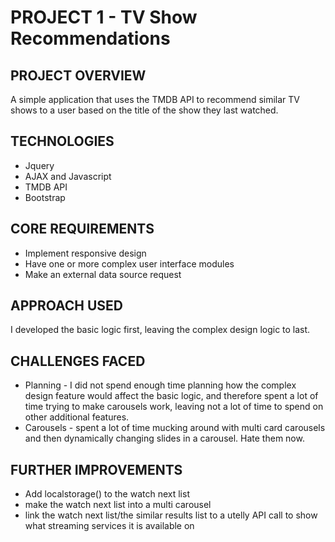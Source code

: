 # PROJECT 1 - TV Show Recommendations

## PROJECT OVERVIEW
A simple application that uses the TMDB API to recommend similar TV shows to a user based on the title of the show they last watched. 

## TECHNOLOGIES
* Jquery
* AJAX and Javascript
* TMDB API
* Bootstrap 

## CORE REQUIREMENTS
* Implement responsive design
* Have one or more complex user interface modules
* Make an external data source request

## APPROACH USED
I developed the basic logic first, leaving the complex design logic to last. 

## CHALLENGES FACED
* Planning - I did not spend enough time planning how the complex design feature would affect the basic logic, and therefore spent a lot of time trying to make carousels work, leaving not a lot of time to spend on other additional features. 
* Carousels - spent a lot of time mucking around with multi card carousels and then dynamically changing slides in a carousel. Hate them now. 

## FURTHER IMPROVEMENTS
* Add localstorage() to the watch next list
* make the watch next list into a multi carousel
* link the watch next list/the similar results list to a utelly API call to show what streaming services it is available on